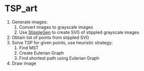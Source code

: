 # TSP_art

1. Generate images:
	1. Convert images to grayscale images
	2. Use [StippleGen](https://github.com/evil-mad/stipplegen/releases/tag/v2.31) to create SVG of stippled grayscale images
2. Obtain list of points from stippled SVG
3. Solve TSP for given points, use heuristic strategy:
  	1. Find MST
  	2. Create Eulerian Graph
  	3. Find shortest path using Eulerian Graph
4. Draw image
